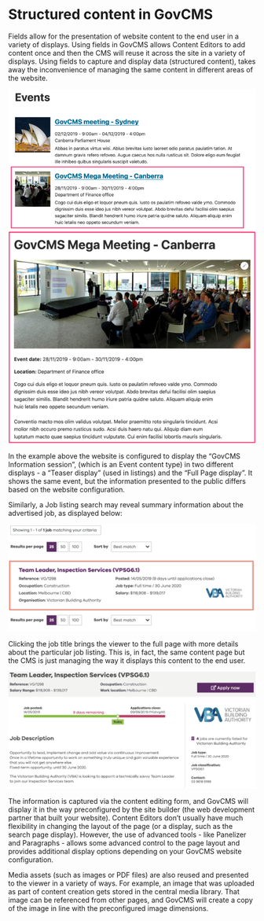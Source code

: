 # Structured content in GovCMS

Fields allow for the presentation of website content to the end user in a variety of displays. Using fields in GovCMS allows Content Editors to add content once and then the CMS will reuse it across the site in a variety of displays. Using fields to capture and display data \(structured content\), takes away the inconvenience of managing the same content in different areas of the website.

![](../.gitbook/assets/23%20%282%29%20%282%29%20%282%29.png)![](../.gitbook/assets/24%20%282%29%20%282%29.png)

In the example above the website is configured to display the “GovCMS Information session”, \(which is an Event content type\) in two different displays - a “Teaser display” \(used in listings\) and the “Full Page display”. It shows the same event, but the information presented to the public differs based on the website configuration.

Similarly, a Job listing search may reveal summary information about the advertised job, as displayed below:

![](../.gitbook/assets/25%20%282%29%20%282%29.png)

Clicking the job title brings the viewer to the full page with more details about the particular job listing. This is, in fact, the same content page but the CMS is just managing the way it displays this content to the end user.

![](../.gitbook/assets/26%20%282%29%20%282%29%20%282%29.png)

The information is captured via the content editing form, and GovCMS will display it in the way preconfigured by the site builder \(the web development partner that built your website\). Content Editors don’t usually have much flexibility in changing the layout of the page \(or a display, such as the search page display\). However, the use of advanced tools - like Panelizer and Paragraphs - allows some advanced control to the page layout and provides additional display options depending on your GovCMS website configuration.

Media assets \(such as images or PDF files\) are also reused and presented to the viewer in a variety of ways. For example, an image that was uploaded as part of content creation gets stored in the central media library. That image can be referenced from other pages, and GovCMS will create a copy of the image in line with the preconfigured image dimensions.

### 

